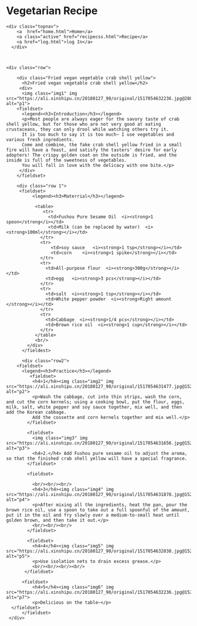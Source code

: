 <!DOCTYPE html>
<html lang="en" >
    <haed>
        <title>recipe</title>
        <link rel="stylesheet" href="styles.css">
    </haed>
    <h1>Vegetarian Recipe</h1>

    <div class="topnav">
        <a  href="home.html">Home</a>
        <a class="active" href="recipecss.html">Recipe</a>
        <a href="log.html">log In</a>
      </div>
      
    
    
    <div class="row">
        
        <div class="Fried vegan vegetable crab shell yellow">
          <h2>Fried vegan vegetable crab shell yellow</h2>
         <div>
          <img class="img1" img src="https://ali.xinshipu.cn/20180127_90/original/1517054632236.jpg@288w_216h_99q_1e_1c.jpg" alt="p1">
        <fieldset>
          <legend><h3>Introduction</h3></legend>
          <p>Most people are always eager for the savory taste of crab shell yellow, but for those who are not very good at eating crustaceans, they can only drool while watching others try it.
          It is too much to say it is too much~ I use vegetables and various fresh ingredients.
          Come and combine, the fake crab shell yellow fried in a small fire will have a feast, and satisfy the tasters' desire for early adopters! The crispy golden coat on the outside is fried, and the inside is full of the sweetness of vegetables. 
          You will fall in love with the delicacy with one bite.</p>
         </div>
        </fieldset>

        <div class="row 1">
         <fieldset>   
              <legend><h3>Materrial</h3></legend>
           
               <table>
                  <tr>
                    <td>Fushou Pure Sesame Oil  <i><strong>1 spoon</strong</i></td>
                    <td>Milk (can be replaced by water)  <i><strong>100ml</strong></i></td>
                 </tr> 
                 <tr> 
                     <td>soy sauce   <i><strong>1 tsp</strong></i></td>
                     <td>corn    <i><strong>1 spike</strong></i></td>
                 </tr>
                 <tr>
                   <td>All-purpose flour  <i><strong>300g</strong></i></td>
                   <td>egg   <i><strong>3 pcs</strong></i></td>
                 </tr>
                 <tr>
                   <td>salt  <i><strong>1 tsp</strong></i></td>
                   <td>White pepper powder  <i><strong>Right amount </strong></i></td>
                 </tr>  
                 <tr>
                   <td>Cabbage  <i><strong>1/4 pcs</strong></i></td>
                   <td>Brown rice oil  <i><strong>1 cup</strong></i></td>       
                 </tr>
               </table> 
               <br/>
            </div>
          </fieldest>
        
          <div class="row2">
        <fieldset>   
          <legend><h3>Practice</h3></legend>
             <fieldset>
              <h4>1</h4><img class="img2" img src="https://ali.xinshipu.cn/20180127_90/original/1517054631477.jpg@152w_118h_99q_1e_1c.jpg" alt="p2">
              <p>Wash the cabbage, cut into thin strips, wash the corn, and cut the corn kernels; using a cooking bowl, put the flour, eggs, milk, salt, white pepper and soy sauce together, mix well, and then add the Korean cabbage. 
              Add the cossette and corn kernels together and mix well.</p>
            </fieldset>

            <fieldset>
              <img class="img3" img src="https://ali.xinshipu.cn/20180127_90/original/1517054631656.jpg@152w_118h_99q_1e_1c.jpg" alt="p3">
              <h4>2.</h4> Add Fushou pure sesame oil to adjust the aroma, so that the finished crab shell yellow will have a special fragrance.
            </fieldset>

            <fieldset>
              
              <br/><br/><br/>
              <h4>3</h4><img class="img4" img src="https://ali.xinshipu.cn/20180127_90/original/1517054631878.jpg@152w_118h_99q_1e_1c.jpg" alt="p4">  
              <p>After mixing all the ingredients, heat the pan, pour the brown rice oil, use a spoon to take out a full spoonful of the amount, put it in the oil and fry slowly over a medium-to-small heat until golden brown, and then take it out.</p>
              <br/><br/><br/>
            </fieldset>

            <fieldset>
              <h4>4</h4><img class="img5" img src="https://ali.xinshipu.cn/20180127_90/original/1517054632038.jpg@152w_118h_99q_1e_1c.jpg" alt="p5">
              <p>Use isolation nets to drain excess grease.</p>
              <br/><br/><br/><br/>
           </fieldset>

          <fieldset>
              <h4>5</h4><img class="img6" img src="https://ali.xinshipu.cn/20180127_90/original/1517054632236.jpg@152w_118h_99q_1e_1c.jpg" alt="p7">
              <p>Delicious on the table~</p> 
      </fieldset>
          </fieldset>
     </div>
</html>
